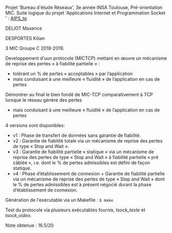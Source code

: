 Projet 'Bureau d'étude Réseaux', 3e année INSA Toulouse, Pré-orientation MIC.
Suite logique du projet 'Applications Internet et Programmation Socket ' : [AIPS_tp](https://github.com/KilianDesportes/AIPS_tp "AIPS_tp")


DELIOT Maxence

DESPORTES Kilian


3 MIC
Groupe C
2018-2019.



Developpement d'uun protocole (MICTCP) mettant en œuvre un mécanisme de reprise des pertes « à fiabilité partielle » :
* tolérant un % de pertes « acceptables » par l’application
* mais conduisant à une meilleure « fluidité » de l’application en cas de pertes


Démontrer au final le bien fondé de MIC-TCP comparativement à TCP lorsque le réseau génère des pertes
* mais conduisant à une meilleure « fluidité » de l’application en cas de pertes


4 versions sont disponibles: 
* v1 : Phase de transfert de données sans garantie de fiabilité.
* v2 : Garantie de fiabilité totale via un mécanisme de reprise des pertes de type « Stop and Wait ».
* v3 : Garantie de fiabilité partielle « statique » via un mécanisme de reprise des pertes de type « Stop and Wait » à fiabilité partielle « pré câblée », i.e. dont le % de pertes admissibles est défini de façon statique.
* v4 : Phase d’établissement de connexion + Garantie de fiabilité partielle via un mécanisme de reprise des pertes de type « Stop and Wait » dont le % de pertes admissibles est à présent négocié durant la phase d’établissement de connexion.

Génération de l'exécutable via un Makefile : `$ make`


Test du protocole via plusieurs exécutables fournis, *tsock_texte* et *tsock_video*.


Note obtenue : 16.5/20
